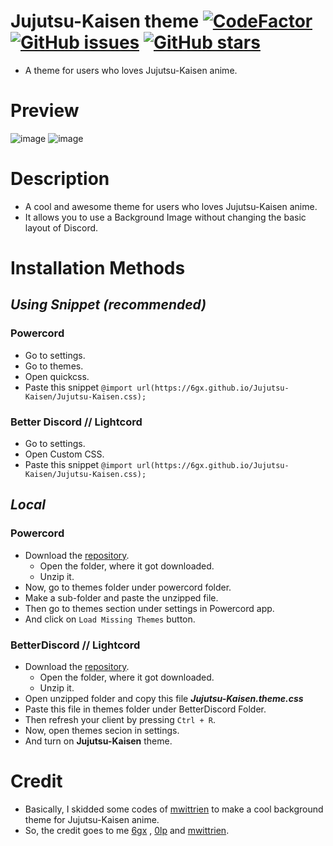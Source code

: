 # Jujutsu-Kaisen theme [![CodeFactor](https://www.codefactor.io/repository/github/6gx/jujutsu-kaisen/badge)](https://www.codefactor.io/repository/github/6gx/jujutsu-kaisen) [![GitHub issues](https://img.shields.io/github/issues/6gx/jujutsu-kaisen?style=flat)](https://github.com/6gx/jujutsu-kaisen/issues) [![GitHub stars](https://img.shields.io/github/stars/6gx/jujutsu-kaisen?style=flat)](https://github.com/6gx/jujutsu-kaisen/stargazers)
- A theme for users who loves Jujutsu-Kaisen anime.

# Preview
![image](https://cdn.discordapp.com/attachments/819228300165120023/828010604798148618/unknown.png)
![image](https://media.discordapp.net/attachments/819228300165120023/839471264015712256/unknown.png)

# Description
- A cool and awesome theme for users who loves Jujutsu-Kaisen anime.
- It allows you to use a Background Image without changing the basic layout of Discord.

# Installation Methods
## ___Using Snippet (recommended)___
### Powercord
- Go to settings.
- Go to themes.
- Open quickcss.
- Paste this snippet `@import url(https://6gx.github.io/Jujutsu-Kaisen/Jujutsu-Kaisen.css);`

### Better Discord // Lightcord
- Go to settings.
- Open Custom CSS.
- Paste this snippet `@import url(https://6gx.github.io/Jujutsu-Kaisen/Jujutsu-Kaisen.css);`

## ___Local___
### Powercord
- Download the [repository](https://github.com/6gx/Jujutsu-Kaisen). <br>
  - Open the folder, where it got downloaded.
  - Unzip it.
- Now, go to themes folder under powercord folder.
- Make a sub-folder and paste the unzipped file. <br>
- Then go to themes section under settings in Powercord app.
- And click on `Load Missing Themes` button.

### BetterDiscord // Lightcord
- Download the [repository](https://github.com/6gx/Jujutsu-Kaisen). <br>
  - Open the folder, where it got downloaded.
  - Unzip it.
- Open unzipped folder and copy this file ___Jujutsu-Kaisen.theme.css___
- Paste this file in themes folder under BetterDiscord Folder.
- Then refresh your client by pressing `Ctrl + R`.
- Now, open themes secion in settings.
- And turn on __Jujutsu-Kaisen__ theme.

# Credit
- Basically, I skidded some codes of [mwittrien](https://github.com/mwittrien) to make a cool background theme for Jujutsu-Kaisen anime.
- So, the credit goes to me [6gx](https://github.com/mwittrien/6gx) , [0lp](https://github.com/0lp) and [mwittrien](https://github.com/mwittrien).
